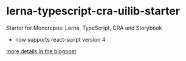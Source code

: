 # lerna-typescript-cra-uilib-starter
Starter for Monorepos: Lerna, TypeScript, CRA and Storybook

- now supports react-script version 4

[more details in the blogpost](https://dev.to/shnydercom/monorepos-lerna-typescript-cra-and-storybook-combined-4hli)
